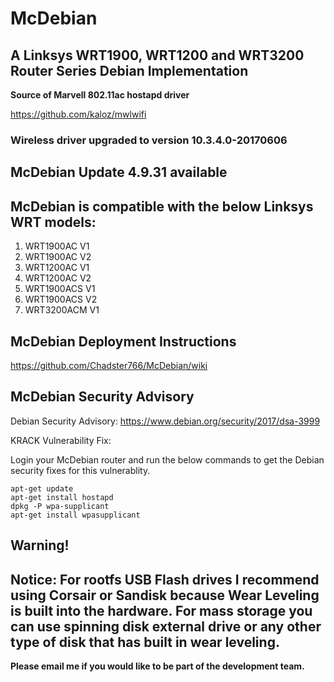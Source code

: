 # McDebian

## A Linksys WRT1900, WRT1200 and WRT3200 Router Series Debian Implementation

**Source of Marvell 802.11ac hostapd driver**

https://github.com/kaloz/mwlwifi

### Wireless driver upgraded to version 10.3.4.0-20170606

## McDebian Update 4.9.31 available

## McDebian is compatible with the below Linksys WRT models:

1. WRT1900AC V1
2. WRT1900AC V2
3. WRT1200AC V1
4. WRT1200AC V2
5. WRT1900ACS V1
6. WRT1900ACS V2
7. WRT3200ACM V1

## McDebian Deployment Instructions
https://github.com/Chadster766/McDebian/wiki

## McDebian Security Advisory

Debian Security Advisory: https://www.debian.org/security/2017/dsa-3999

KRACK Vulnerability Fix:

Login your McDebian router and run the below commands to get the Debian security fixes for this vulnerablity.

```
apt-get update
apt-get install hostapd
dpkg -P wpa-supplicant
apt-get install wpasupplicant
```

## Warning!

## Notice: For rootfs USB Flash drives I recommend using Corsair or Sandisk because Wear Leveling is built into the hardware. For mass storage you can use spinning disk external drive or any other type of disk that has built in wear leveling.

**Please email me if you would like to be part of the development team.**

